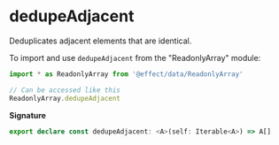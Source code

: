 # dedupeAdjacent

Deduplicates adjacent elements that are identical.

To import and use `dedupeAdjacent` from the "ReadonlyArray" module:

```ts
import * as ReadonlyArray from '@effect/data/ReadonlyArray'

// Can be accessed like this
ReadonlyArray.dedupeAdjacent
```

**Signature**

```ts
export declare const dedupeAdjacent: <A>(self: Iterable<A>) => A[]
```
